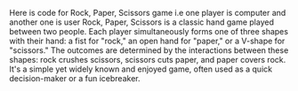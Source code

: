 Here is code for Rock, Paper, Scissors game i.e one player is computer and another one is user 
Rock, Paper, Scissors is a classic hand game played between two people. 
Each player simultaneously forms one of three shapes with their hand: a fist for "rock," an open hand for "paper," or a V-shape for "scissors." 
The outcomes are determined by the interactions between these shapes: rock crushes scissors, scissors cuts paper, and paper covers rock. 
It's a simple yet widely known and enjoyed game, often used as a quick decision-maker or a fun icebreaker.

